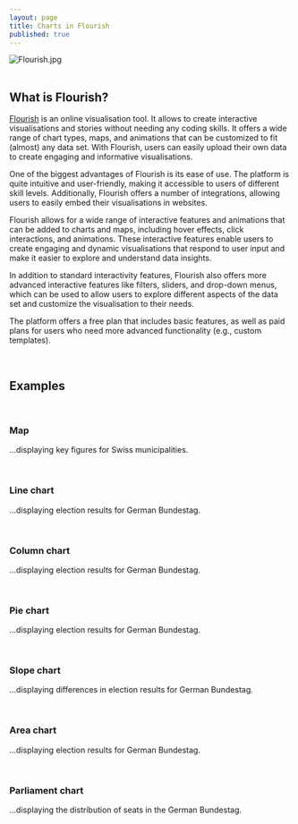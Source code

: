 ```yaml
---
layout: page
title: Charts in Flourish
published: true
---
```


![Flourish.jpg]({{site.baseurl}}/img/Flourish.jpg)<br><br>

## What is Flourish?

[Flourish](https://flourish.studio) is an online visualisation tool. It allows to create interactive visualisations and stories without needing any coding skills. It offers a wide range of chart types, maps, and animations that can be customized to fit (almost) any data set. <!-- including standard chart types such as bar or line charts as well as maps and more complex charts. --> With Flourish, users can easily upload their own data to create engaging and informative visualisations. 

One of the biggest advantages of Flourish is its ease of use. The platform is quite intuitive and user-friendly, making it accessible to users of different skill levels. Additionally, Flourish offers a number of integrations, allowing users to easily embed their visualisations in websites.

Flourish allows for a wide range of interactive features and animations that can be added to charts and maps, including hover effects, click interactions, and animations. These interactive features enable users to create engaging and dynamic visualisations that respond to user input and make it easier to explore and understand data insights.

In addition to standard interactivity features, Flourish also offers more advanced interactive features like filters, sliders, and drop-down menus, which can be used to allow users to explore different aspects of the data set and customize the visualisation to their needs.

The platform offers a free plan that includes basic features, as well as paid plans for users who need more advanced functionality (e.g., custom templates).

<br>

<!-- ## Who is using Flourish?

Flourish is used by a diverse range of individuals and organizations across various industries and fields. Journalists and media organizations often use Flourish to create interactive data-driven stories and infographics. Businesses and marketing professionals also use the platform to create visualizations for reports to communicate their data insights to stakeholders. But also individuals such as data analysts, designers, and developers use Flourish to create data visualizations for personal or professional projects. 
<br>-->

## Examples
<br>

### **Map**
...displaying key figures for Swiss municipalities.

<div class="flourish-embed flourish-map" data-src="visualisation/10105282"><script src="https://public.flourish.studio/resources/embed.js"></script></div>
<br>

### **Line chart**
...displaying election results for German Bundestag.

<div class="flourish-embed flourish-chart" data-src="visualisation/13203520"><script src="https://public.flourish.studio/resources/embed.js"></script></div>
<br>

### **Column chart**
...displaying election results for German Bundestag.

<div class="flourish-embed flourish-chart" data-src="visualisation/13200180"><script src="https://public.flourish.studio/resources/embed.js"></script></div>
<br>

### **Pie chart**
...displaying election results for German Bundestag.

<div class="flourish-embed flourish-chart" data-src="visualisation/13193631"><script src="https://public.flourish.studio/resources/embed.js"></script></div>
<br>

### **Slope chart**
...displaying differences in election results for German Bundestag.

<div class="flourish-embed flourish-slope" data-src="visualisation/13210020"><script src="https://public.flourish.studio/resources/embed.js"></script></div>
<br>

### **Area chart**
...displaying election results for German Bundestag.

<div class="flourish-embed flourish-chart" data-src="visualisation/13211564"><script src="https://public.flourish.studio/resources/embed.js"></script></div>
<br>

### **Parliament chart**
...displaying the distribution of seats in the German Bundestag.

<div class="flourish-embed flourish-parliament" data-src="visualisation/13193562"><script src="https://public.flourish.studio/resources/embed.js"></script></div>